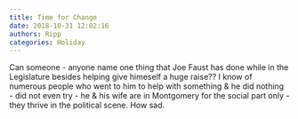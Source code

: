```yaml
---
title: Time for Change
date: 2018-10-31 12:02:16
authors: Ripp
categories: Holiday
---
```


 Can someone - anyone name one thing that Joe Faust has done while in the Legislature besides helping give himeself a huge raise??  I know of numerous  people who went to him to help with something &amp; he did nothing - did not even try - he &amp; his wife are in Montgomery for the social part only - they thrive in the political scene.  How sad.